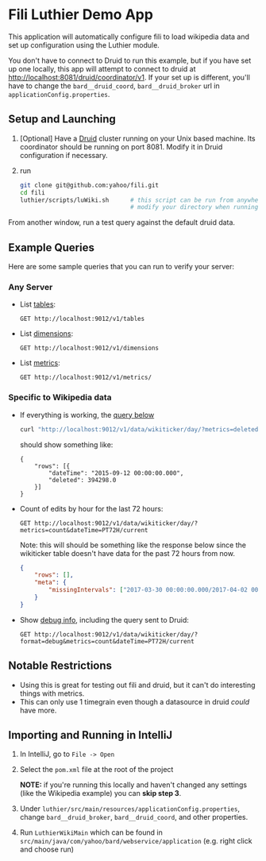 Fili Luthier Demo App
==================================

This application will automatically configure fili to load wikipedia data and set up configuration using the 
 Luthier module.



You don't have to connect to Druid to run this example, but if you have set up one locally, this app will 
 attempt to connect to druid at  [http://localhost:8081/druid/coordinator/v1](http://localhost:8081/druid/coordinator/v1).
 If your set up is different, you'll have to change the `bard__druid_coord`,
  `bard__druid_broker` url in `applicationConfig.properties`.

## Setup and Launching

1. [Optional] Have a [Druid](http://druid.io/docs/latest/tutorials/quickstart.html) cluster running on your Unix based machine.
    Its coordinator should be running on port 8081. Modify it in Druid configuration if necessary.
   
2. run 
    ```bash
    git clone git@github.com:yahoo/fili.git
    cd fili
    luthier/scripts/luWiki.sh      # this script can be run from anywhere, as it will attempt to 
                                   # modify your directory when running
    ```

From another window, run a test query against the default druid data.

## Example Queries

Here are some sample queries that you can run to verify your server:

### Any Server

- List [tables](http://localhost:9012/v1/tables):
  
      GET http://localhost:9012/v1/tables

- List [dimensions](http://localhost:9012/v1/dimensions):  

      GET http://localhost:9012/v1/dimensions

- List [metrics](http://localhost:9012/v1/metrics/):
  
      GET http://localhost:9012/v1/metrics/

### Specific to Wikipedia data

- If everything is working, the [query below](http://localhost:9012/v1/data/wikiticker/day/?metrics=deleted&dateTime=2015-09-12/PT24H)
    ```bash
    curl "http://localhost:9012/v1/data/wikiticker/day/?metrics=deleted&dateTime=2015-09-12/PT24H" -H "Content-Type: application/json" | python -m json.tool
    ```
     should show something like:
    ```
    {
        "rows": [{
            "dateTime": "2015-09-12 00:00:00.000",
            "deleted": 394298.0
        }]
    }
    ```

- Count of edits by hour for the last 72 hours:  
  
      GET http://localhost:9012/v1/data/wikiticker/day/?metrics=count&dateTime=PT72H/current
    
    Note: this will should be something like the response below since the 
    wikiticker table doesn't have data for the past 72 hours from now.
    ```json
    {
        "rows": [],
        "meta": {
            "missingIntervals": ["2017-03-30 00:00:00.000/2017-04-02 00:00:00.000"]
        }
    }
    ```  

- Show [debug info](http://localhost:9012/v1/data/wikiticker/day/?format=debug&metrics=count&dateTime=PT72H/current),
 including the query sent to Druid:  

      GET http://localhost:9012/v1/data/wikiticker/day/?format=debug&metrics=count&dateTime=PT72H/current

## Notable Restrictions

- Using this is great for testing out fili and druid, but it can't do interesting things with metrics.
- This can only use 1 timegrain even though a datasource in druid *could* have more.

## Importing and Running in IntelliJ

1. In IntelliJ, go to `File -> Open`

2. Select the `pom.xml` file at the root of the project
    
    **NOTE:** if you're running this locally and haven't changed any settings (like the Wikipedia example) 
    you can **skip step 3**.
3. Under `luthier/src/main/resources/applicationConfig.properties`, change `bard__druid_broker`,
    `bard__druid_coord`, and other properties.
    
4. Run `LuthierWikiMain` which can be found in `src/main/java/com/yahoo/bard/webservice/application`
    (e.g. right click and choose run)
